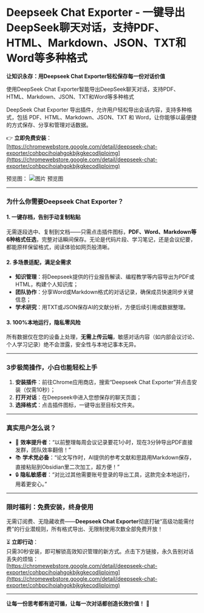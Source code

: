 # Deepseek Chat Exporter - 一键导出DeepSeek聊天对话，支持PDF、HTML、Markdown、JSON、TXT和Word等多种格式

**让知识永存：用Deepseek Chat Exporter轻松保存每一份对话价值**  

使用DeepSeek Chat Exporter智能导出DeepSeek聊天对话，支持PDF、HTML、Markdown、JSON、TXT和Word等多种格式

DeepSeek Chat Exporter 导出插件，允许用户轻松导出会话内容，支持多种格式，包括 PDF、HTML、Markdown、JSON、TXT 和 Word，让你能够以最便捷的方式保存、分享和管理对话数据。

👉 **立即免费安装**：  
[https://chromewebstore.google.com/detail/deepseek-chat-exporter/cohbpcihoiahgokbjkgkecodljploimg](https://chromewebstore.google.com/detail/deepseek-chat-exporter/cohbpcihoiahgokbjkgkecodljploimg)  

预览图：
![图片](https://github.com/user-attachments/assets/48bfc8f2-73ca-48b7-953c-88ed2380cc00)
预览图

---

### **为什么你需要Deepseek Chat Exporter？**  

#### 1. **一键存档，告别手动复制粘贴**  
无需逐段选中、复制到文档——只需点击插件图标，**PDF、Word、Markdown等6种格式任选**，完整对话瞬间保存。无论是代码片段、学习笔记，还是会议纪要，都能原样保留格式，阅读体验如网页般清晰。  

#### 2. **多场景适配，满足全需求**  
- **知识管理**：将Deepseek提供的行业报告解读、编程教学等内容导出为PDF或HTML，构建个人知识库；  
- **团队协作**：分享Word或Markdown格式的对话记录，确保成员快速同步关键信息；  
- **学术研究**：用TXT或JSON保存AI的文献分析，方便后续引用或数据整理。  

#### 3. **100%本地运行，隐私零风险**  
所有数据仅在您的设备上处理，**无需上传云端**，敏感对话内容（如内部会议讨论、个人学习记录）绝不会泄露，安全性与本地记事本无异。  

---

### **3步极简操作，小白也能轻松上手**  
1. **安装插件**：前往Chrome应用商店，搜索“Deepseek Chat Exporter”并点击安装（仅需10秒）；  
2. **打开对话**：在Deepseek中进入您想保存的聊天页面；  
3. **选择格式**：点击插件图标，一键导出至目标文件夹。  

---

### **真实用户怎么说？**  
- 🚀 **效率提升者**：“以前整理每周会议记录要花1小时，现在3分钟导出PDF直接发群，团队效率翻倍！”  
- 📚 **学术党必备**：“论文写作时，AI提供的参考文献和思路用Markdown保存，直接粘贴到Obsidian里二次加工，超方便！”  
- 🔒 **隐私敏感者**：“对比过其他需要账号登录的导出工具，这款完全本地运行，用着更安心。”  

---

### **限时福利：免费安装，终身使用**  
无需订阅费、无隐藏收费——**Deepseek Chat Exporter**彻底打破“高级功能需付费”的行业潜规则，所有格式导出、无限制使用次数全部免费开放！  

⏳ **立即行动**：  
只需30秒安装，即可解锁高效知识管理的新方式。点击下方链接，永久告别对话丢失的烦恼：  
[https://chromewebstore.google.com/detail/deepseek-chat-exporter/cohbpcihoiahgokbjkgkecodljploimg](https://chromewebstore.google.com/detail/deepseek-chat-exporter/cohbpcihoiahgokbjkgkecodljploimg)  

---

**让每一份思考都有迹可循，让每一次对话都创造长效价值！** 🌟
